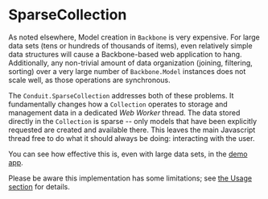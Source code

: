 # SparseCollection
As noted elsewhere, Model creation in `Backbone` is very expensive.  For large data sets (tens or hundreds of thousands
of items), even relatively simple data structures will cause a Backbone-based web application to hang.  Additionally,
any non-trivial amount of data organization (joining, filtering, sorting) over a very large number of `Backbone.Model`
instances does not scale well, as those operations are synchronous.

The `Conduit.SparseCollection` addresses both of these problems.  It fundamentally changes how a `Collection` operates 
to storage and management data in a dedicated *Web Worker* thread.  The data stored directly in the `Collection` is 
sparse -- only models that have been  explicitly requested are created and available there.  This leaves the main 
Javascript thread free to do what it should always be doing: interacting with the user.

You can see how effective this is, even with large data sets, in the [demo app](http://conduit.wagener.org).

Please be aware this implementation has some limitations; see [the Usage section](usage.html) for details.
